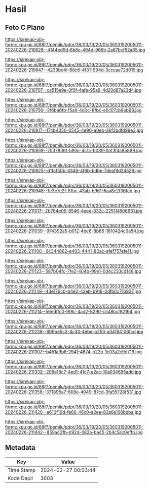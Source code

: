 # Hasil

## Foto C Plano

https://sirekap-obj-formc.kpu.go.id/88f7/pemilu/pdpr/36/03/19/20/05/3603192005011-20240226-210628--4144ed9d-6b8c-494d-966b-2a67bcf52a65.jpg

https://sirekap-obj-formc.kpu.go.id/88f7/pemilu/pdpr/36/03/19/20/05/3603192005011-20240226-210647--4239bc4f-68c6-4f31-994d-3cceae72d019.jpg

https://sirekap-obj-formc.kpu.go.id/88f7/pemilu/pdpr/36/03/19/20/05/3603192005011-20240226-210707--ca515e9e-0f0f-4afe-95a9-4d20d87a23d4.jpg

https://sirekap-obj-formc.kpu.go.id/88f7/pemilu/pdpr/36/03/19/20/05/3603192005011-20240226-210756--3f6ba6fb-f5a6-4d0c-8fbc-e0c07cb6eb98.jpg

https://sirekap-obj-formc.kpu.go.id/88f7/pemilu/pdpr/36/03/19/20/05/3603192005011-20240226-210817--174b4350-0545-4e90-a0eb-36f3bdfd99e3.jpg

https://sirekap-obj-formc.kpu.go.id/88f7/pemilu/pdpr/36/03/19/20/05/3603192005011-20240226-210838--2537836f-b90e-4c1a-b089-0bf3fda85899.jpg

https://sirekap-obj-formc.kpu.go.id/88f7/pemilu/pdpr/36/03/19/20/05/3603192005011-20240226-210925--d1faf50b-4346-4f6b-bdbe-7deaf9d24529.jpg

https://sirekap-obj-formc.kpu.go.id/88f7/pemilu/pdpr/36/03/19/20/05/3603192005011-20240226-210948--1e3c7e2f-51bc-43ab-b961-6aa8e2f36fcd.jpg

https://sirekap-obj-formc.kpu.go.id/88f7/pemilu/pdpr/36/03/19/20/05/3603192005011-20240226-211017--2b764e09-8546-4eee-832c-225114506661.jpg

https://sirekap-obj-formc.kpu.go.id/88f7/pemilu/pdpr/36/03/19/20/05/3603192005011-20240226-211039--974392a5-b012-4be6-8b86-1810424c0a54.jpg

https://sirekap-obj-formc.kpu.go.id/88f7/pemilu/pdpr/36/03/19/20/05/3603192005011-20240226-211100--6c344862-e403-4441-80ac-afef757efe11.jpg

https://sirekap-obj-formc.kpu.go.id/88f7/pemilu/pdpr/36/03/19/20/05/3603192005011-20240226-211123--587b04fc-7fe2-404b-99e1-0d4c233cd148.jpg

https://sirekap-obj-formc.kpu.go.id/88f7/pemilu/pdpr/36/03/19/20/05/3603192005011-20240226-211149--43e176c0-d4e2-42eb-b919-0dfb0c716927.jpg

https://sirekap-obj-formc.kpu.go.id/88f7/pemilu/pdpr/36/03/19/20/05/3603192005011-20240226-211214--56edffc0-9f8c-4ad2-8290-c548bcf82164.jpg

https://sirekap-obj-formc.kpu.go.id/88f7/pemilu/pdpr/36/03/19/20/05/3603192005011-20240226-211238--806be5c3-4c33-4ebe-b253-a04184106fcd.jpg

https://sirekap-obj-formc.kpu.go.id/88f7/pemilu/pdpr/36/03/19/20/05/3603192005011-20240226-211307--b451a9b8-2941-4674-b22b-1e03a2c9c719.jpg

https://sirekap-obj-formc.kpu.go.id/88f7/pemilu/pdpr/36/03/19/20/05/3603192005011-20240226-211332--205e18c7-4ed1-41c7-a2ac-10a034695add.jpg

https://sirekap-obj-formc.kpu.go.id/88f7/pemilu/pdpr/36/03/19/20/05/3603192005011-20240226-211356--371895a7-608e-4049-87cd-3fa55728f531.jpg

https://sirekap-obj-formc.kpu.go.id/88f7/pemilu/pdpr/36/03/19/20/05/3603192005011-20240226-211420--e610f10d-fe66-46c0-a2ee-83a6e108bbba.jpg

https://sirekap-obj-formc.kpu.go.id/88f7/pemilu/pdpr/36/03/19/20/05/3603192005011-20240226-211442--859a43fb-d92d-482a-ba45-2b4c5ac0effb.jpg


## Metadata

| Key        | Value               |
| ---------- | ------------------- |
| Time Stamp | 2024-02-27 00:03:44 |
| Kode Dapil | 3603                |



